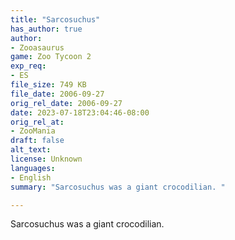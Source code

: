 ```yaml
---
title: "Sarcosuchus"
has_author: true
author: 
- Zooasaurus
game: Zoo Tycoon 2
exp_req: 
- ES
file_size: 749 KB
file_date: 2006-09-27
orig_rel_date: 2006-09-27
date: 2023-07-18T23:04:46-08:00
orig_rel_at: 
- ZooMania
draft: false
alt_text: 
license: Unknown
languages:
- English
summary: "Sarcosuchus was a giant crocodilian. "

---
```

Sarcosuchus was a giant crocodilian. 